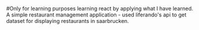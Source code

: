 #Only for learning purposes
learning react by applying what I have learned.
A simple restaurant management application -
used liferando's api to get dataset for displaying restaurants in saarbrucken.
